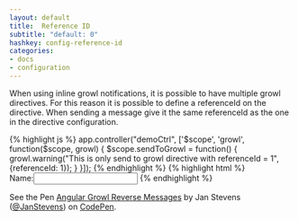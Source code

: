 ```yaml
---
layout: default
title:  Reference ID
subtitle: "default: 0"
hashkey: config-reference-id
categories:
- docs
- configuration
---
```


<div class="row">
  <div class="col-md-6">
    <p>When using inline growl notifications, it is possible to have multiple growl directives.
      For this reason it is possible to define a referenceId on the directive.
      When sending a message give it the same referenceId as the one in the directive configuration.</p>
{% highlight js %}
app.controller("demoCtrl", ['$scope', 'growl', function($scope, growl) {
  $scope.sendToGrowl = function() {
    growl.warning("This is only send to growl directive with referenceId = 1", {referenceId: 1});
    }
}]);
{% endhighlight %}
{% highlight html %}
<form>
  <div growl inline="true" reference="1"></div>
  <label>Name:<label><input type="text" name="name" />
</form>
{% endhighlight %}
  </div>
  <div class="col-md-6">
    <p data-height="350" data-theme-id="0" data-slug-hash="CIepj" data-default-tab="result" class='codepen'>See the Pen <a href='http://codepen.io/JanStevens/pen/CIepj/'>Angular Growl Reverse Messages</a> by Jan Stevens (<a href='http://codepen.io/JanStevens'>@JanStevens</a>) on <a href='http://codepen.io'>CodePen</a>.</p>
  </div>
</div>
